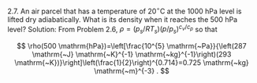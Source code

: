 2.7. An air parcel that has a temperature of $20^{\circ} \mathrm{C}$ at the 1000 hPa level is lifted dry adiabatically. What is its density when it reaches the 500 hPa level?
Solution: From Problem 2.6, $\rho=\left(p_{s} / R T_{s}\right)\left(p / p_{s}\right)^{c_{v} / c_{p}}$ so that

$$
\rho(500 \mathrm{hPa})=\left[\frac{10^{5} \mathrm{~Pa}}{\left(287 \mathrm{~J} \mathrm{~K}^{-1} \mathrm{~kg}^{-1}\right)(293 \mathrm{~K})}\right]\left(\frac{1}{2}\right)^{0.714}=0.725 \mathrm{~kg} \mathrm{~m}^{-3} .
$$

